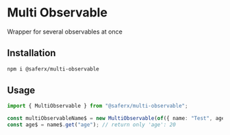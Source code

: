 # Multi Observable

Wrapper for several observables at once

## Installation

```sh
npm i @saferx/multi-observable
```

## Usage

```ts
import { MultiObservable } from "@saferx/multi-observable";

const multiObservableName$ = new MultiObservable(of({ name: "Test", age: 20 }), "name"); // return only 'name': 'Test'
const age$ = name$.get("age"); // return only 'age': 20
```
